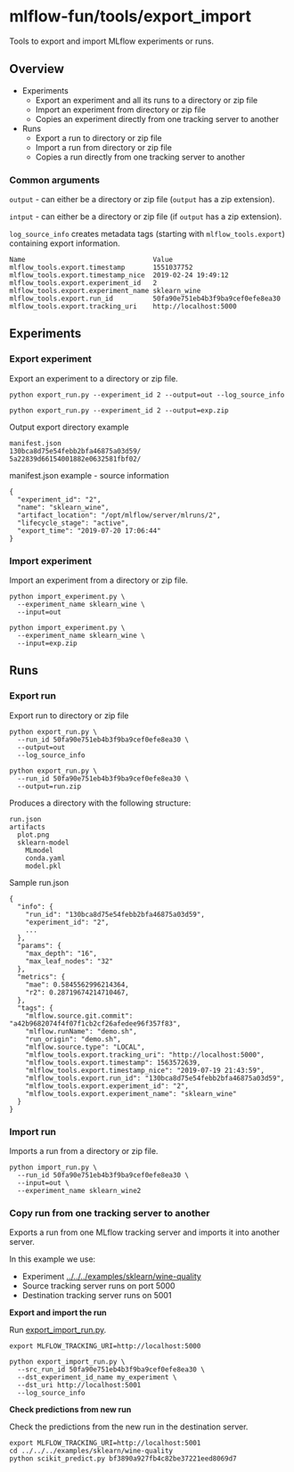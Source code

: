 # mlflow-fun/tools/export_import

Tools to export and import MLflow experiments or runs.

## Overview

* Experiments
  * Export an experiment and all its runs to a directory or zip file
  * Import an experiment from directory or zip file
  * Copies an experiment directly from one tracking server to another
* Runs
  * Export a run to directory or zip file
  * Import a run from directory or zip file
  * Copies a run directly from one tracking server to another

### Common arguments 

`output` - can either be a directory or zip file (`output` has a zip extension).

`intput` - can either be a directory or zip file (if `output` has a zip extension).

`log_source_info` creates metadata tags (starting with `mlflow_tools.export`) containing export information.
```
Name                                Value
mlflow_tools.export.timestamp       1551037752
mlflow_tools.export.timestamp_nice  2019-02-24 19:49:12
mlflow_tools.export.experiment_id   2
mlflow_tools.export.experiment_name sklearn_wine
mlflow_tools.export.run_id          50fa90e751eb4b3f9ba9cef0efe8ea30
mlflow_tools.export.tracking_uri    http://localhost:5000
```

## Experiments

### Export experiment

Export an experiment to a directory or zip file.
```
python export_run.py --experiment_id 2 --output=out --log_source_info
```
```
python export_run.py --experiment_id 2 --output=exp.zip
```

Output export directory example
```
manifest.json
130bca8d75e54febb2bfa46875a03d59/
5a22839d66154001882e0632581fbf02/
```
manifest.json example - source information
```
{
  "experiment_id": "2",
  "name": "sklearn_wine",
  "artifact_location": "/opt/mlflow/server/mlruns/2",
  "lifecycle_stage": "active",
  "export_time": "2019-07-20 17:06:44"
}
```

### Import experiment

Import an experiment from a directory or zip file.
```
python import_experiment.py \
  --experiment_name sklearn_wine \
  --input=out 
```
```
python import_experiment.py \
  --experiment_name sklearn_wine \
  --input=exp.zip 
```

## Runs

### Export run

Export run to directory or zip file
```
python export_run.py \
  --run_id 50fa90e751eb4b3f9ba9cef0efe8ea30 \
  --output=out
  --log_source_info
```
```
python export_run.py \
  --run_id 50fa90e751eb4b3f9ba9cef0efe8ea30 \
  --output=run.zip
```

Produces a directory with the following structure:
```
run.json
artifacts
  plot.png
  sklearn-model
    MLmodel
    conda.yaml
    model.pkl
```
Sample run.json
```
{   
  "info": {
    "run_id": "130bca8d75e54febb2bfa46875a03d59",
    "experiment_id": "2",
    ...
  },
  "params": {
    "max_depth": "16",
    "max_leaf_nodes": "32"
  },
  "metrics": {
    "mae": 0.5845562996214364,
    "r2": 0.28719674214710467,
  },
  "tags": {
    "mlflow.source.git.commit": "a42b9682074f4f07f1cb2cf26afedee96f357f83",
    "mlflow.runName": "demo.sh",
    "run_origin": "demo.sh",
    "mlflow.source.type": "LOCAL",
    "mlflow_tools.export.tracking_uri": "http://localhost:5000",
    "mlflow_tools.export.timestamp": 1563572639,
    "mlflow_tools.export.timestamp_nice": "2019-07-19 21:43:59",
    "mlflow_tools.export.run_id": "130bca8d75e54febb2bfa46875a03d59",
    "mlflow_tools.export.experiment_id": "2",
    "mlflow_tools.export.experiment_name": "sklearn_wine"
  }
}
```

### Import run

Imports a run from a directory or zip file.
```
python import_run.py \
  --run_id 50fa90e751eb4b3f9ba9cef0efe8ea30 \
  --input=out \
  --experiment_name sklearn_wine2
```

### Copy run from one tracking server to another

Exports a run from one MLflow tracking server and imports it into another server.

In this example we use:

* Experiment [../../../examples/sklearn/wine-quality](../../../examples/sklearn/wine-quality)
* Source tracking server runs on port 5000 
* Destination tracking server runs on 5001

**Export and import the run**

Run [export_import_run.py](export_import_run.py). 

```
export MLFLOW_TRACKING_URI=http://localhost:5000

python export_import_run.py \
  --src_run_id 50fa90e751eb4b3f9ba9cef0efe8ea30 \
  --dst_experiment_id_name my_experiment \
  --dst_uri http://localhost:5001
  --log_source_info
```


**Check predictions from new run**

Check the predictions from the new run in the destination server.

```
export MLFLOW_TRACKING_URI=http://localhost:5001
cd ../../../examples/sklearn/wine-quality
python scikit_predict.py bf3890a927fb4c82be37221eed8069d7
```
